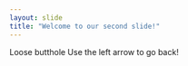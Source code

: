 ```yaml
---
layout: slide
title: "Welcome to our second slide!"
---
```

Loose butthole
Use the left arrow to go back!
